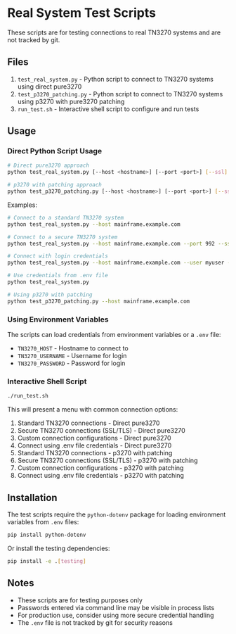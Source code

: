 # Real System Test Scripts

These scripts are for testing connections to real TN3270 systems and are not tracked by git.

## Files

1. `test_real_system.py` - Python script to connect to TN3270 systems using direct pure3270
2. `test_p3270_patching.py` - Python script to connect to TN3270 systems using p3270 with pure3270 patching
3. `run_test.sh` - Interactive shell script to configure and run tests

## Usage

### Direct Python Script Usage

```bash
# Direct pure3270 approach
python test_real_system.py [--host <hostname>] [--port <port>] [--ssl] [--user <username>] [--password <password>] [--debug]

# p3270 with patching approach
python test_p3270_patching.py [--host <hostname>] [--port <port>] [--ssl] [--user <username>] [--password <password>] [--debug]
```

Examples:
```bash
# Connect to a standard TN3270 system
python test_real_system.py --host mainframe.example.com

# Connect to a secure TN3270 system
python test_real_system.py --host mainframe.example.com --port 992 --ssl

# Connect with login credentials
python test_real_system.py --host mainframe.example.com --user myuser --password mypass

# Use credentials from .env file
python test_real_system.py

# Using p3270 with patching
python test_p3270_patching.py --host mainframe.example.com
```

### Using Environment Variables

The scripts can load credentials from environment variables or a `.env` file:
- `TN3270_HOST` - Hostname to connect to
- `TN3270_USERNAME` - Username for login
- `TN3270_PASSWORD` - Password for login

### Interactive Shell Script

```bash
./run_test.sh
```

This will present a menu with common connection options:
1. Standard TN3270 connections - Direct pure3270
2. Secure TN3270 connections (SSL/TLS) - Direct pure3270
3. Custom connection configurations - Direct pure3270
4. Connect using .env file credentials - Direct pure3270
5. Standard TN3270 connections - p3270 with patching
6. Secure TN3270 connections (SSL/TLS) - p3270 with patching
7. Custom connection configurations - p3270 with patching
8. Connect using .env file credentials - p3270 with patching

## Installation

The test scripts require the `python-dotenv` package for loading environment variables from `.env` files:

```bash
pip install python-dotenv
```

Or install the testing dependencies:

```bash
pip install -e .[testing]
```

## Notes

- These scripts are for testing purposes only
- Passwords entered via command line may be visible in process lists
- For production use, consider using more secure credential handling
- The `.env` file is not tracked by git for security reasons